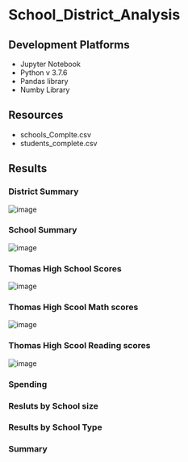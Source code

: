 # School_District_Analysis



## Development Platforms

 - Jupyter Notebook
 - Python v 3.7.6
 - Pandas library
 - Numby Library

## Resources
 - schools_Complte.csv
 - students_complete.csv

## Results



### District Summary

![image](https://user-images.githubusercontent.com/94253815/146627702-6e947c5d-023f-459f-8cdd-75e820fab993.png)


### School Summary

![image](https://user-images.githubusercontent.com/94253815/146627726-d0e3c462-44a1-419b-9f15-fc1b7ffbc249.png)


### Thomas High School Scores
![image](https://user-images.githubusercontent.com/94253815/146627971-c7a15ffe-64ae-4ef1-9964-ebe5165a517f.png)



### Thomas High Scool Math scores

![image](https://user-images.githubusercontent.com/94253815/146628529-ee026620-154c-406d-9f06-5ce9f4ed2fc8.png)


### Thomas High Scool Reading scores

![image](https://user-images.githubusercontent.com/94253815/146628530-962123cd-a561-4264-a2b1-7445ee3b2da8.png)


### Spending



### Resluts by School size



### Results by School Type



### Summary
